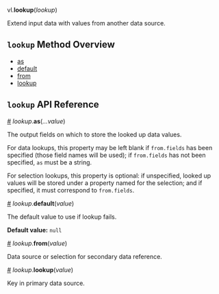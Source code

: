 vl.<b>lookup</b>(<em>lookup</em>)

Extend input data with values from another data source.

## <code>lookup</code> Method Overview

* <a href="#as">as</a>
* <a href="#default">default</a>
* <a href="#from">from</a>
* <a href="#lookup">lookup</a>

## <code>lookup</code> API Reference

<a id="as" href="#as">#</a>
<em>lookup</em>.<b>as</b>(<em>...value</em>)

The output fields on which to store the looked up data values.

For data lookups, this property may be left blank if `from.fields`
has been specified (those field names will be used); if `from.fields`
has not been specified, `as` must be a string.

For selection lookups, this property is optional: if unspecified,
looked up values will be stored under a property named for the selection;
and if specified, it must correspond to `from.fields`.

<a id="default" href="#default">#</a>
<em>lookup</em>.<b>default</b>(<em>value</em>)

The default value to use if lookup fails.

__Default value:__ `null`

<a id="from" href="#from">#</a>
<em>lookup</em>.<b>from</b>(<em>value</em>)

Data source or selection for secondary data reference.

<a id="lookup" href="#lookup">#</a>
<em>lookup</em>.<b>lookup</b>(<em>value</em>)

Key in primary data source.

